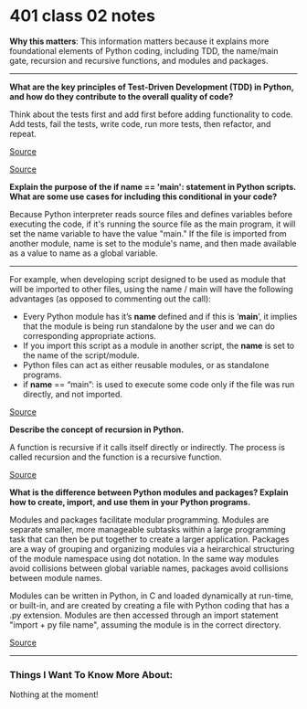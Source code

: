 # 401 class 02 notes

**Why this matters**: This information matters because it explains more foundational elements of Python coding, including TDD, the name/main gate, recursion and recursive functions, and modules and packages.

------------------------------------

**What are the key principles of Test-Driven Development (TDD) in Python, and how do they contribute to the overall quality of code?**

Think about the tests first and add first before adding functionality to code. Add tests, fail the tests, write code, run more tests, then refactor, and repeat.

[Source](https://www.xenonstack.com/blog/test-driven-development-python#:~:text=TDD%20is%20nothing%20but%20the,write%20a%20test%20for%20that.)

[Source](https://code.likeagirl.io/in-tests-we-trust-tdd-with-python-af69f47e6932)

**Explain the purpose of the if __name__ == '__main__': statement in Python scripts. What are some use cases for including this conditional in your code?**

Because Python interpreter reads source files and defines variables before executing the code, if it's running the source file as the main program, it will set the name variable to have the value "main." If the file is imported from another module, name is set to the module's name, and then made available as a value to name as a global variable. 

-------------

For example, when developing script designed to be used as module that will be imported to other files, using the name / main will have the following advantages (as opposed to commenting out the call):

* Every Python module has it’s __name__ defined and if this is ‘__main__’, it implies that the module is being run standalone by the user and we can do corresponding appropriate actions.
* If you import this script as a module in another script, the __name__ is set to the name of the script/module.
* Python files can act as either reusable modules, or as standalone programs.
* if __name__ == “main”: is used to execute some code only if the file was run directly, and not imported.

[Source](https://www.geeksforgeeks.org/what-does-the-if-__name__-__main__-do/)

**Describe the concept of recursion in Python.**

A function is recursive if it calls itself directly or indirectly. The process is called recursion and the function is a recursive function.

[Source](https://www.geeksforgeeks.org/introduction-to-recursion-data-structure-and-algorithm-tutorials/)

**What is the difference between Python modules and packages? Explain how to create, import, and use them in your Python programs.**

Modules and packages facilitate modular programming. Modules are separate smaller, more manageable subtasks within a large programming task that can then be put together to create a larger application. Packages are a way of grouping and organizing modules  via a heirarchical structuring of the module namespace using dot notation. In the same way modules avoid collisions between global variable names, packages avoid collisions between module names. 

Modules can be written in Python, in C and loaded dynamically at run-time, or built-in, and are created by creating a file with Python coding that has a .py extension. Modules are then accessed through an import statement "import + py file name", assuming the module is in the correct directory.

[Source](https://realpython.com/python-modules-packages/)

------------------------------------
### Things I Want To Know More About:
Nothing at the moment!
